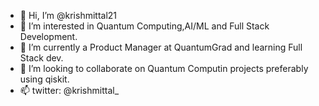 - 👋 Hi, I’m @krishmittal21
- 👀 I’m interested in Quantum Computing,AI/ML and Full Stack Development.
- 🌱 I’m currently a Product Manager at QuantumGrad and learning Full Stack dev.
- 💞️ I’m looking to collaborate on Quantum Computin projects preferably using qiskit.
- 📫 twitter: @krishmittal_


